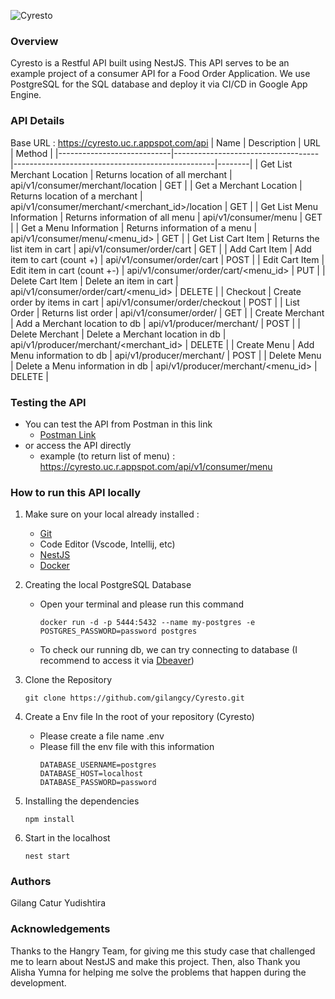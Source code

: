 ![Cyresto](https://geekflare.com/wp-content/uploads/2022/03/howfoodapiworks.png)
### Overview
Cyresto is a Restful API built using NestJS. This API serves to be an example project of a consumer API for a Food Order Application. We use PostgreSQL for the SQL database and deploy it via CI/CD in Google App Engine.

### API Details
Base URL : https://cyresto.uc.r.appspot.com/api
| Name                       | Description                        | URL                                              | Method |
|----------------------------|------------------------------------|--------------------------------------------------|--------|
| Get List Merchant Location | Returns location of all merchant   | api/v1/consumer/merchant/location                | GET    |
| Get a Merchant Location    | Returns location of a merchant     | api/v1/consumer/merchant/<merchant_id>/location  | GET    |
| Get List Menu Information  | Returns information of all menu    | api/v1/consumer/menu                             | GET    |
| Get a Menu Information     | Returns information of a menu      | api/v1/consumer/menu/<menu_id>                   | GET    |
| Get List Cart Item         | Returns the list item in cart      | api/v1/consumer/order/cart                       | GET    |
| Add Cart Item              | Add item to cart (count +)         | api/v1/consumer/order/cart                       | POST   |
| Edit Cart Item             | Edit item in cart (count +-)       | api/v1/consumer/order/cart/<menu_id>             | PUT    |
| Delete Cart Item           | Delete an item in cart             | api/v1/consumer/order/cart/<menu_id>             | DELETE |
| Checkout                   | Create order by items in cart      | api/v1/consumer/order/checkout                   | POST   |
| List Order                 | Returns list order                 | api/v1/consumer/order/                           | GET    |
| Create Merchant            | Add a Merchant location to db      | api/v1/producer/merchant/                        | POST   |
| Delete Merchant            | Delete a Merchant location in db   | api/v1/producer/merchant/<merchant_id>           | DELETE |
| Create Menu                | Add Menu information to db         | api/v1/producer/merchant/                        | POST   |
| Delete Menu                | Delete a Menu information in db    | api/v1/producer/merchant/<menu_id>           | DELETE |


### Testing the API
- You can test the API from Postman in this link 
    - [Postman Link](https://cyresto.postman.co/workspace/Team-Workspace~6d76e187-de30-4540-82de-5feb0432a83e/collection/31021070-8b31afc6-8d9f-459e-b278-c280b2e57a55?action=share&creator=31021070)
- or access the API directly 
    - example (to return list of menu) :
     https://cyresto.uc.r.appspot.com/api/v1/consumer/menu

### How to run this API locally 
1. Make sure on your local already installed :
    - [Git](https://git-scm.com/book/en/v2/Getting-Started-Installing-Git)
    - Code Editor (Vscode, Intellij, etc)
    - [NestJS](https://docs.nestjs.com/first-steps)
    - [Docker](https://docs.docker.com/engine/install/)
2. Creating the local PostgreSQL Database 
    - Open your terminal and please run this command
      ```
      docker run -d -p 5444:5432 --name my-postgres -e POSTGRES_PASSWORD=password postgres
      ```
    - To check our running db, we can try connecting to database (I recommend to access it via [Dbeaver](https://dbeaver.io/download/))
3. Clone the Repository
    ```
    git clone https://github.com/gilangcy/Cyresto.git
    ```
4. Create a Env file
    In the root of your repository (Cyresto)
    - Please create a file name .env
    - Please fill the env file with this information 
        ```
        DATABASE_USERNAME=postgres
        DATABASE_HOST=localhost
        DATABASE_PASSWORD=password
        ```

5. Installing the dependencies
    ```
    npm install
    ```

6. Start in the localhost 
    ```
    nest start
    ```  


### Authors 

Gilang Catur Yudishtira


### Acknowledgements

Thanks to the Hangry Team, for giving me this study case that challenged me to learn about NestJS and make this project. Then, also Thank you Alisha Yumna for helping me solve the problems that happen during the development.

